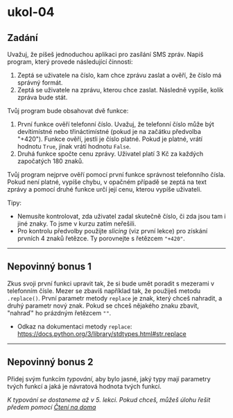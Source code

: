 # ukol-04

## Zadání

Uvažuj, že píšeš jednoduchou aplikaci pro zasílání SMS zpráv. Napiš program, který provede následující činnosti:

1. Zeptá se uživatele na číslo, kam chce zprávu zaslat a ověří, že číslo má správný formát.
1. Zeptá se uživatele na zprávu, kterou chce zaslat. Následně vypíše, kolik zpráva bude stát.

Tvůj program bude obsahovat dvě funkce:
1. První funkce ověří telefonní číslo. Uvažuj, že telefonní číslo může být devítimístné nebo třináctimístné (pokud je na začátku předvolba "+420"). Funkce ověří, jestli je číslo platné. Pokud je platné, vrátí hodnotu `True`, jinak vrátí hodnotu `False`.
1. Druhá funkce spočte cenu zprávy. Uživatel platí 3 Kč za každých započatých 180 znaků.

Tvůj program nejprve ověří pomocí první funkce správnost telefonního čísla. Pokud není platné,
vypíše chybu, v opačném případě se zeptá na text zprávy a pomocí druhé funkce určí její cenu, kterou
vypíše uživateli.

Tipy: 
* Nemusíte kontrolovat, zda uživatel zadal skutečně číslo, či zda jsou tam i jiné znaky. To jsme
v kurzu zatím neřešili.
* Pro kontrolu předvolby použijte _slicing_ (viz první lekce) pro získání prvních 4 znaků řetězce. Ty porovnejte s řetězcem `"+420"`.

---

## Nepovinný bonus 1

Zkus svoji první funkci upravit tak, že si bude umět poradit s mezerami v telefonním čísle. Mezer se zbavíš například tak, že použiješ metodu `.replace()`.
První parametr metody `replace` je znak, který chceš nahradit, a druhý parametr nový znak. Pokud se chceš nějakého znaku zbavit, "nahraď" ho prázdným řetězcem `""`.

* Odkaz na dokumentaci metody `replace`: https://docs.python.org/3/library/stdtypes.html#str.replace

---

## Nepovinný bonus 2
Přidej svým funkcím _typování_, aby bylo jasné, jaký typy mají parametry tvých funkcí a jaká je návratová hodnota tvých funkcí.

_K typování se dostaneme až v 5. lekci. Pokud chceš, můžeš úlohu řešit předem pomocí [Čtení na doma](https://kodim.cz/kurzy/uvod-do-progr-2/uvod-do-programovani-2/vlastni-funkce/cteni-na-doma)_